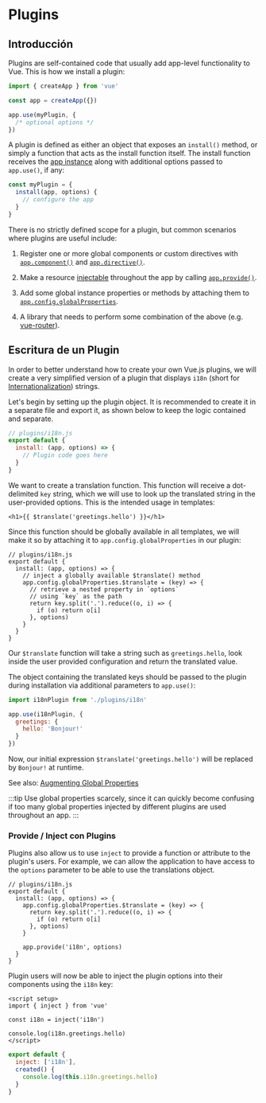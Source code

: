 ﻿# Plugins

## Introducción

Plugins are self-contained code that usually add app-level functionality to Vue. This is how we install a plugin:

```js
import { createApp } from 'vue'

const app = createApp({})

app.use(myPlugin, {
  /* optional options */
})
```

A plugin is defined as either an object that exposes an `install()` method, or simply a function that acts as the install function itself. The install function receives the [app instance](/api/application.html) along with additional options passed to `app.use()`, if any:

```js
const myPlugin = {
  install(app, options) {
    // configure the app
  }
}
```

There is no strictly defined scope for a plugin, but common scenarios where plugins are useful include:

1. Register one or more global components or custom directives with [`app.component()`](/api/application.html#app-component) and [`app.directive()`](/api/application.html#app-directive).

2. Make a resource [injectable](/guide/components/provide-inject.html) throughout the app by calling [`app.provide()`](/api/application.html#app-provide).

3. Add some global instance properties or methods by attaching them to [`app.config.globalProperties`](/api/application.html#app-config-globalproperties).

4. A library that needs to perform some combination of the above (e.g. [vue-router](https://github.com/vuejs/vue-router-next)).

## Escritura de un Plugin

In order to better understand how to create your own Vue.js plugins, we will create a very simplified version of a plugin that displays `i18n` (short for [Internationalization](https://en.wikipedia.org/wiki/Internationalization_and_localization)) strings.

Let's begin by setting up the plugin object. It is recommended to create it in a separate file and export it, as shown below to keep the logic contained and separate.

```js
// plugins/i18n.js
export default {
  install: (app, options) => {
    // Plugin code goes here
  }
}
```

We want to create a translation function. This function will receive a dot-delimited `key` string, which we will use to look up the translated string in the user-provided options. This is the intended usage in templates:

```vue-html
<h1>{{ $translate('greetings.hello') }}</h1>
```

Since this function should be globally available in all templates, we will make it so by attaching it to `app.config.globalProperties` in our plugin:

```js{4-11}
// plugins/i18n.js
export default {
  install: (app, options) => {
    // inject a globally available $translate() method
    app.config.globalProperties.$translate = (key) => {
      // retrieve a nested property in `options`
      // using `key` as the path
      return key.split('.').reduce((o, i) => {
        if (o) return o[i]
      }, options)
    }
  }
}
```

Our `$translate` function will take a string such as `greetings.hello`, look inside the user provided configuration and return the translated value.

The object containing the translated keys should be passed to the plugin during installation via additional parameters to `app.use()`:

```js
import i18nPlugin from './plugins/i18n'

app.use(i18nPlugin, {
  greetings: {
    hello: 'Bonjour!'
  }
})
```

Now, our initial expression `$translate('greetings.hello')` will be replaced by `Bonjour!` at runtime.

See also: [Augmenting Global Properties](/guide/typescript/options-api.html#augmenting-global-properties) <sup class="vt-badge ts" />

:::tip
Use global properties scarcely, since it can quickly become confusing if too many global properties injected by different plugins are used throughout an app.
:::

### Provide / Inject con Plugins

Plugins also allow us to use `inject` to provide a function or attribute to the plugin's users. For example, we can allow the application to have access to the `options` parameter to be able to use the translations object.

```js{10}
// plugins/i18n.js
export default {
  install: (app, options) => {
    app.config.globalProperties.$translate = (key) => {
      return key.split('.').reduce((o, i) => {
        if (o) return o[i]
      }, options)
    }

    app.provide('i18n', options)
  }
}
```

Plugin users will now be able to inject the plugin options into their components using the `i18n` key:

<div class="composition-api">

```vue
<script setup>
import { inject } from 'vue'

const i18n = inject('i18n')

console.log(i18n.greetings.hello)
</script>
```

</div>
<div class="options-api">

```js
export default {
  inject: ['i18n'],
  created() {
    console.log(this.i18n.greetings.hello)
  }
}
```

</div>
